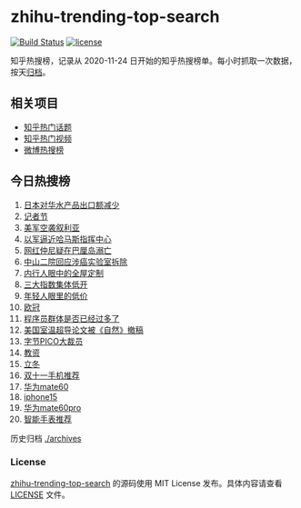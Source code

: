# zhihu-trending-top-search

[![Build Status](https://github.com/justjavac/zhihu-trending-top-search/workflows/ci/badge.svg?branch=main)](https://github.com/justjavac/zhihu-trending-top-search/actions)
[![license](https://img.shields.io/github/license/justjavac/zhihu-trending-top-search)](https://github.com/justjavac/zhihu-trending-top-search/blob/main/LICENSE)

知乎热搜榜，记录从 2020-11-24 日开始的知乎热搜榜单。每小时抓取一次数据，按天[归档](./archives)。

## 相关项目

- [知乎热门话题](https://github.com/justjavac/zhihu-trending-hot-questions)
- [知乎热门视频](https://github.com/justjavac/zhihu-trending-hot-video)
- [微博热搜榜](https://github.com/justjavac/weibo-trending-hot-search)

## 今日热搜榜

<!-- BEGIN -->
<!-- 最后更新时间 Thu Nov 09 2023 10:17:21 GMT+0800 (China Standard Time) -->

1. [日本对华水产品出口额减少](https://www.zhihu.com/search?q=%E6%97%A5%E6%9C%AC%E5%AF%B9%E5%8D%8E%E6%B0%B4%E4%BA%A7%E5%93%81%E5%87%BA%E5%8F%A3%E9%A2%9D%E5%87%8F%E5%B0%91)
1. [记者节](https://www.zhihu.com/search?q=%E8%AE%B0%E8%80%85%E8%8A%82)
1. [美军空袭叙利亚](https://www.zhihu.com/search?q=%E7%BE%8E%E5%86%9B%E7%A9%BA%E8%A2%AD%E5%8F%99%E5%88%A9%E4%BA%9A)
1. [以军逼近哈马斯指挥中心](https://www.zhihu.com/search?q=%E4%BB%A5%E5%86%9B%E9%80%BC%E8%BF%91%E5%93%88%E9%A9%AC%E6%96%AF%E6%8C%87%E6%8C%A5%E4%B8%AD%E5%BF%83)
1. [网红仲尼疑在巴厘岛溺亡](https://www.zhihu.com/search?q=%E7%BD%91%E7%BA%A2%E4%BB%B2%E5%B0%BC%E7%96%91%E5%9C%A8%E5%B7%B4%E5%8E%98%E5%B2%9B%E6%BA%BA%E4%BA%A1)
1. [中山二院回应涉癌实验室拆除](https://www.zhihu.com/search?q=%E4%B8%AD%E5%B1%B1%E4%BA%8C%E9%99%A2%E5%9B%9E%E5%BA%94%E6%B6%89%E7%99%8C%E5%AE%9E%E9%AA%8C%E5%AE%A4%E6%8B%86%E9%99%A4)
1. [内行人眼中的全屋定制](https://www.zhihu.com/search?q=%E5%86%85%E8%A1%8C%E4%BA%BA%E7%9C%BC%E4%B8%AD%E7%9A%84%E5%85%A8%E5%B1%8B%E5%AE%9A%E5%88%B6)
1. [三大指数集体低开](https://www.zhihu.com/search?q=%E4%B8%89%E5%A4%A7%E6%8C%87%E6%95%B0%E9%9B%86%E4%BD%93%E4%BD%8E%E5%BC%80)
1. [年轻人眼里的低价](https://www.zhihu.com/search?q=%E5%B9%B4%E8%BD%BB%E4%BA%BA%E7%9C%BC%E9%87%8C%E7%9A%84%E4%BD%8E%E4%BB%B7)
1. [欧冠](https://www.zhihu.com/search?q=%E6%AC%A7%E5%86%A0)
1. [程序员群体是否已经过多了](https://www.zhihu.com/search?q=%E7%A8%8B%E5%BA%8F%E5%91%98%E7%BE%A4%E4%BD%93%E6%98%AF%E5%90%A6%E5%B7%B2%E7%BB%8F%E8%BF%87%E5%A4%9A%E4%BA%86)
1. [美国室温超导论文被《自然》撤稿](https://www.zhihu.com/search?q=%E7%BE%8E%E5%9B%BD%E5%AE%A4%E6%B8%A9%E8%B6%85%E5%AF%BC%E8%AE%BA%E6%96%87%E8%A2%AB%E3%80%8A%E8%87%AA%E7%84%B6%E3%80%8B%E6%92%A4%E7%A8%BF)
1. [字节PICO大裁员](https://www.zhihu.com/search?q=%E5%AD%97%E8%8A%82PICO%E5%A4%A7%E8%A3%81%E5%91%98)
1. [教资](https://www.zhihu.com/search?q=%E6%95%99%E8%B5%84)
1. [立冬](https://www.zhihu.com/search?q=%E7%AB%8B%E5%86%AC)
1. [双十一手机推荐](https://www.zhihu.com/search?q=%E5%8F%8C%E5%8D%81%E4%B8%80%E6%89%8B%E6%9C%BA%E6%8E%A8%E8%8D%90)
1. [华为mate60](https://www.zhihu.com/search?q=%E5%8D%8E%E4%B8%BAmate60)
1. [iphone15](https://www.zhihu.com/search?q=iphone15)
1. [华为mate60pro](https://www.zhihu.com/search?q=%E5%8D%8E%E4%B8%BAmate60pro)
1. [智能手表推荐](https://www.zhihu.com/search?q=%E6%99%BA%E8%83%BD%E6%89%8B%E8%A1%A8%E6%8E%A8%E8%8D%90)

<!-- END -->

历史归档 [./archives](./archives)

### License

[zhihu-trending-top-search](https://github.com/justjavac/zhihu-trending-top-search) 的源码使用 MIT License
发布。具体内容请查看 [LICENSE](./LICENSE) 文件。
